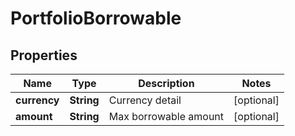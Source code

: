 
# PortfolioBorrowable

## Properties

Name | Type | Description | Notes
------------ | ------------- | ------------- | -------------
**currency** | **String** | Currency detail |  [optional]
**amount** | **String** | Max borrowable amount |  [optional]


